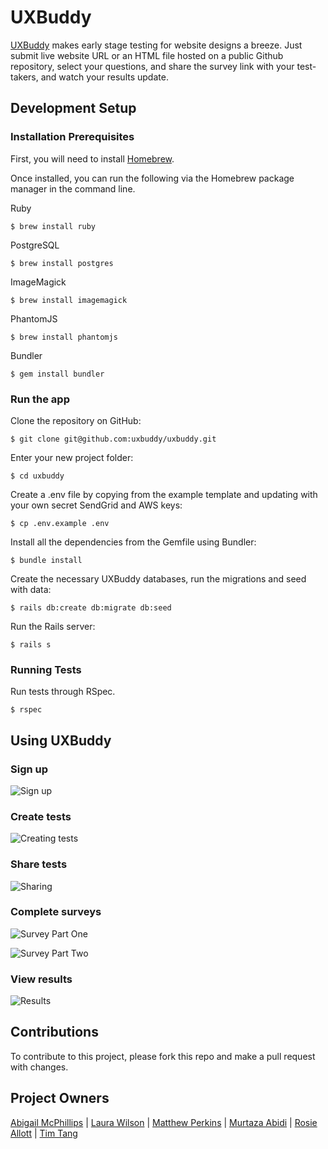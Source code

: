 # UXBuddy

[UXBuddy](https://uxbuddy.herokuapp.com/) makes early stage testing for website designs a breeze. Just submit live website URL or an HTML file hosted on a public Github repository, select your questions, and share the survey link with your test-takers, and watch your results update.

## Development Setup

### Installation Prerequisites

First, you will need to install [Homebrew](http://brew.sh/).

Once installed, you can run the following via the Homebrew package manager in the command line.

Ruby

	$ brew install ruby

PostgreSQL

	$ brew install postgres

ImageMagick

	$ brew install imagemagick

PhantomJS

	$ brew install phantomjs

Bundler

	$ gem install bundler

### Run the app

Clone the repository on GitHub:

	$ git clone git@github.com:uxbuddy/uxbuddy.git

Enter your new project folder:

	$ cd uxbuddy

Create a .env file by copying from the example template and updating with your own secret SendGrid and AWS keys:

	$ cp .env.example .env

Install all the dependencies from the Gemfile using Bundler:

	$ bundle install

Create the necessary UXBuddy databases, run the migrations and seed with data:

	$ rails db:create db:migrate db:seed

Run the Rails server:

	$ rails s

### Running Tests

Run tests through RSpec.

	$ rspec

## Using UXBuddy

### Sign up

![Sign up](http://i.imgur.com/kCJtiYCl.png)

### Create tests

![Creating tests](http://i.imgur.com/lWK5ylol.png)

### Share tests

![Sharing](http://i.imgur.com/7xDu7kSl.png)

### Complete surveys
![Survey Part One](http://i.imgur.com/UPSvyZvl.png)

![Survey Part Two](http://i.imgur.com/G5W0fxtl.png)

### View results

![Results](http://i.imgur.com/gf9BeQkl.png)

## Contributions

To contribute to this project, please fork this repo and make a pull request with changes.

## Project Owners

[Abigail McPhillips](https://github.com/abigailmcp/) | [Laura Wilson](https://github.com/lsewilson/) | [Matthew Perkins](https://github.com/mfperkins/) | [Murtaza Abidi](https://github.com/mrmurtz/) | [Rosie Allott](https://github.com/rosieallott/) | [Tim Tang](https://github.com/tim3tang/)
